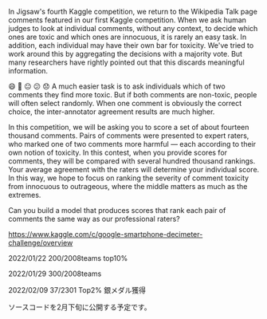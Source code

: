 In Jigsaw's fourth Kaggle competition, we return to the Wikipedia Talk page comments featured in our first Kaggle competition. When we ask human judges to look at individual comments, without any context, to decide which ones are toxic and which ones are innocuous, it is rarely an easy task. In addition, each individual may have their own bar for toxicity. We've tried to work around this by aggregating the decisions with a majority vote. But many researchers have rightly pointed out that this discards meaningful information.

😄 🙂 😐 😕 😞
A much easier task is to ask individuals which of two comments they find more toxic. But if both comments are non-toxic, people will often select randomly. When one comment is obviously the correct choice, the inter-annotator agreement results are much higher.

In this competition, we will be asking you to score a set of about fourteen thousand comments. Pairs of comments were presented to expert raters, who marked one of two comments more harmful — each according to their own notion of toxicity. In this contest, when you provide scores for comments, they will be compared with several hundred thousand rankings. Your average agreement with the raters will determine your individual score. In this way, we hope to focus on ranking the severity of comment toxicity from innocuous to outrageous, where the middle matters as much as the extremes.

Can you build a model that produces scores that rank each pair of comments the same way as our professional raters?

https://www.kaggle.com/c/google-smartphone-decimeter-challenge/overview  


2022/01/22 200/2008teams  top10%  

2022/01/29 300/2008teams 

2022/02/09 37/2301 Top2% 銀メダル獲得　

ソースコードを2月下旬に公開する予定です。
